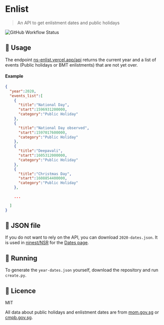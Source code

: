 # Enlist
> An API to get enlistment dates and public holidays

![GitHub Workflow Status](https://img.shields.io/github/workflow/status/ninest/enlist/PyTest?style=flat-square)

## 🤔 Usage

The endpoint [ns-enlist.vercel.app/api](https://ns-enlist.vercel.app/api) returns the current year and a list of events (Public holidays or BMT enlistments) that are not yet over.

#### Example

```json
{
  "year":2020,
  "events_list":[
    {
      "title":"National Day",
      "start":1596931200000,
      "category":"Public Holiday"
    },
    {
      "title":"National Day observed",
      "start":1597017600000,
      "category":"Public Holiday"
    },
    {
      "title":"Deepavali",
      "start":1605312000000,
      "category":"Public Holiday"
    },
    {
      "title":"Christmas Day",
      "start":1608854400000,
      "category":"Public Holiday"
    },
    
    ...

  ]
}
```

## 📁 JSON file
If you do not want to rely on the API, you can download `2020-dates.json`. It is used in [ninest/NSR](https://github.com/ninest/nsr) for the [Dates page](https://nsr.now.sh/dates).

## 👟 Running
To generate the `year-dates.json` yourself, download the repository and run `create.py`.

## 📜 Licence
MIT

All data about public holidays and enlistment dates are from [mom.gov.sg](https://www.mom.gov.sg/employment-practices/public-holidays) or [cmpb.gov.sg](https://www.cmpb.gov.sg/web/portal/cmpb/home/before-ns/enlistment-dates).